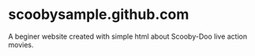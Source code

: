 # scoobysample.github.com
A beginer website created with simple html about Scooby-Doo live action movies.
